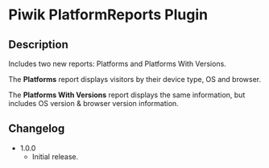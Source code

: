 # Piwik PlatformReports Plugin

## Description

Includes two new reports: Platforms and Platforms With Versions.

The **Platforms** report displays visitors by their device type, OS and browser.

The **Platforms With Versions** report displays the same information, but includes OS version & browser version information.

## Changelog

- 1.0.0
  * Initial release.
